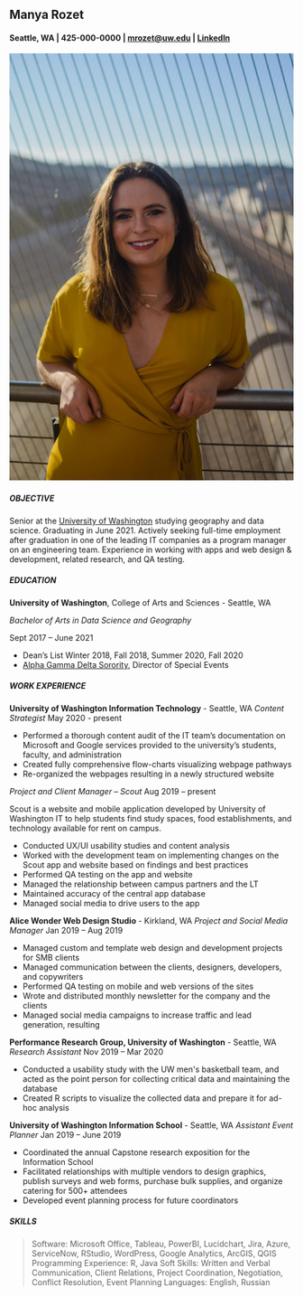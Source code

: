 ## Manya Rozet
#### Seattle, WA | 425-000-0000 | mrozet@uw.edu | [LinkedIn](https://www.linkedin.com/in/manya-rozet-a1782b189/)
![Manya headshot](manya.jpg)

##### OBJECTIVE
Senior at the [University of Washington](https://www.washington.edu/) studying geography and data science. Graduating in June 2021. Actively seeking full-time employment after graduation in one of the leading IT companies as a program manager on an engineering team. Experience in working with apps and web design & development, related research, and QA testing.

##### EDUCATION
**University of Washington**, College of Arts and Sciences - Seattle, WA

*Bachelor of Arts in Data Science and Geography*

Sept 2017 – June 2021
- Dean’s List Winter 2018, Fall 2018, Summer 2020, Fall 2020
- [Alpha Gamma Delta Sorority](https://alphagammadelta.org/), Director of Special Events

##### WORK EXPERIENCE
**University of Washington Information Technology** - Seattle, WA
*Content Strategist*
May 2020 - present
- Performed a thorough content audit of the IT team’s documentation on Microsoft and Google services provided to the university’s students, faculty, and administration
- Created fully comprehensive flow-charts visualizing webpage pathways
 - Re-organized the webpages resulting in a newly structured website

*Project and Client Manager – Scout*
Aug 2019 – present

Scout is a website and mobile application developed by University of Washington IT to help students find study spaces, food establishments, and technology available for rent on campus.
- Conducted UX/UI usability studies and content analysis
- Worked with the development team on implementing changes on the Scout app and website based on findings and best practices
- Performed QA testing on the app and website
- Managed the relationship between campus partners and the LT
- Maintained accuracy of the central app database
- Managed social media to drive users to the app

**Alice Wonder Web Design Studio** - Kirkland, WA
*Project and Social Media Manager*
Jan 2019 – Aug 2019
- Managed custom and template web design and development projects for SMB clients
- Managed communication between the clients, designers, developers, and copywriters
- Performed QA testing on mobile and web versions of the sites
- Wrote and distributed monthly newsletter for the company and the clients
- Managed social media campaigns to increase traffic and lead generation, resulting

**Performance Research Group, University of Washington** - Seattle, WA
*Research Assistant*
Nov 2019 – Mar 2020
- Conducted a usability study with the UW men's basketball team, and acted as the point person for collecting critical data and maintaining the database
- Created R scripts to visualize the collected data and prepare it for ad-hoc analysis

**University of Washington Information School** - Seattle, WA
*Assistant Event Planner*
Jan 2019 – June 2019
 - Coordinated the annual Capstone research exposition for the Information School
 - Facilitated relationships with multiple vendors to design graphics, publish surveys and web forms, purchase bulk supplies, and organize catering for 500+ attendees
- Developed event planning process for future coordinators

##### SKILLS
> Software: Microsoft Office, Tableau, PowerBI, Lucidchart, Jira, Azure, ServiceNow, RStudio, WordPress, Google Analytics, ArcGIS, QGIS
Programming Experience: R, Java
Soft Skills: Written and Verbal Communication, Client Relations, Project Coordination, Negotiation, Conflict Resolution, Event Planning
Languages: English, Russian
